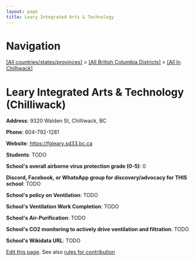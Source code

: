 ```yaml
---
layout: page
title: Leary Integrated Arts & Technology
---
```

# Navigation

[[All countries/states/provinces]](../../..) > [[All British Columbia Districts]](../..) > [[All In Chilliwack]](..)

# Leary Integrated Arts & Technology (Chilliwack)

**Address**: 9320 Walden St, Chilliwack, BC

**Phone**: 604-792-1281

**Website**: <https://fgleary.sd33.bc.ca>

**Students**: TODO

**School's overall airborne virus protection grade (0-5)**: 0

**Discord, Facebook, or WhatsApp group for discovery/advocacy for THIS school**: TODO

**School's policy on Ventilation**: TODO

**School's Ventilation Work Completion**: TODO

**School's Air-Purification**: TODO

**School's CO2 monitoring to actively drive ventilation and filtration**: TODO

**School's Wikidata URL**: TODO


[Edit this page](https://github.com/ventilate-schools/BC/edit/main/./Chilliwack/Leary_Integrated_Arts_&_Technology.md). See also [rules for contribution](../../../contribution-rules/)